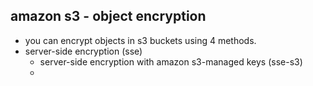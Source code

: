 ## amazon s3 - object encryption
- you can encrypt objects in s3 buckets using 4 methods.
- server-side encryption (sse)
  - server-side encryption with amazon s3-managed keys (sse-s3)
  - 
